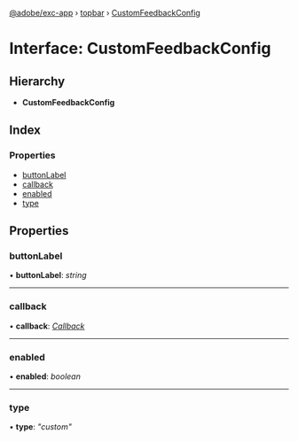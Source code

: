 [@adobe/exc-app](../README.md) › [topbar](../modules/topbar.md) › [CustomFeedbackConfig](topbar.customfeedbackconfig.md)

# Interface: CustomFeedbackConfig

## Hierarchy

* **CustomFeedbackConfig**

## Index

### Properties

* [buttonLabel](topbar.customfeedbackconfig.md#buttonlabel)
* [callback](topbar.customfeedbackconfig.md#callback)
* [enabled](topbar.customfeedbackconfig.md#enabled)
* [type](topbar.customfeedbackconfig.md#type)

## Properties

###  buttonLabel

• **buttonLabel**: *string*

___

###  callback

• **callback**: *[Callback](topbar.callback.md)*

___

###  enabled

• **enabled**: *boolean*

___

###  type

• **type**: *"custom"*
